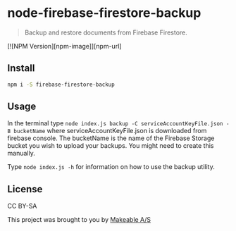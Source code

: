 # node-firebase-firestore-backup

> Backup and restore documents from Firebase Firestore.

[![NPM Version][npm-image]][npm-url]

## Install

```bash
npm i -S firebase-firestore-backup
```

## Usage

In the terminal type `node index.js backup -C serviceAccountKeyFile.json -B bucketName` where serviceAccountKeyFile.json is downloaded from firebase console. The bucketName is the name of the Firebase Storage bucket you wish to upload your backups. You might need to create this manually.


Type `node index.js -h` for information on how to use the backup utility.




## License
CC BY-SA

This project was brought to you by [Makeable A/S](https://github.com/makeabledk) 